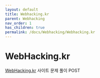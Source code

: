 ```yaml
---
layout: default
title: Webhacking.kr
parent: Webhacking
nav_order: 1
has_children: true
permalink: /docs/Webhacking/Webhacking.kr
---
```


# WebHacking.kr

[WebHacking.kr](https://webhacking.kr/) 사이트 문제 풀이 POST